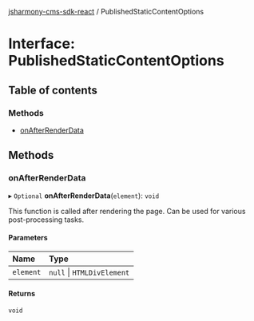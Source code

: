 [jsharmony-cms-sdk-react](../README.md) / PublishedStaticContentOptions

# Interface: PublishedStaticContentOptions

## Table of contents

### Methods

- [onAfterRenderData](PublishedStaticContentOptions.md#onafterrenderdata)

## Methods

### onAfterRenderData

▸ `Optional` **onAfterRenderData**(`element`): `void`

This function is called after rendering the page.
Can be used for various post-processing tasks.

#### Parameters

| Name | Type |
| :------ | :------ |
| `element` | ``null`` \| `HTMLDivElement` |

#### Returns

`void`
